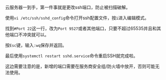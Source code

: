 云服务器一到手，第一件事就是更改ssh端口，防止被扫描破解。

使用`vi /etc/ssh/sshd_config`命令打开ssh配置文件，按`i`进入编辑模式。

找到`#Port 22`这一行，改为`Port 9527`或者其他端口，只要不超过65535并且和其他端口不冲突就可以。

按`Esc`键，输入`:wq`保存并返回。

最后使用`systemctl restart sshd.service`命令重启SSH就完成啦。

这边需要注意的是，新增的端口需要在服务商安全组/防火墙中放开，否则可能无法使用。